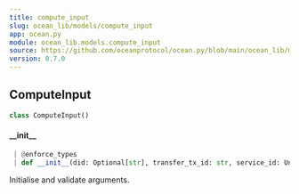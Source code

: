 ```yaml
---
title: compute_input
slug: ocean_lib/models/compute_input
app: ocean.py
module: ocean_lib.models.compute_input
source: https://github.com/oceanprotocol/ocean.py/blob/main/ocean_lib/models/compute_input.py
version: 0.7.0
---
```

## ComputeInput

```python
class ComputeInput()
```

#### \_\_init\_\_

```python
 | @enforce_types
 | def __init__(did: Optional[str], transfer_tx_id: str, service_id: Union[str, int], userdata: Optional[Dict] = None) -> None
```

Initialise and validate arguments.

